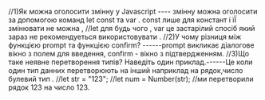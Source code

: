 //1)Як можна оголосити змінну у Javascript ---- змінну можна оголосити за допомогою команд let  const   та var . const лише для констант і їЇ змінювати не можна  ,
//let для будь чого , var це застарілий спосіб який зараз не рекомендуеться використовувати .
//2)У чому різниця між функцією prompt та функцією confirm? ------prompt викликає діалогове вікно з полем для введення, confirm - вікно з підтвердженням.
//3)Що таке неявне перетворення типів? Наведіть один приклад.------Це коли один тип данних перетворюють на інший наприклад  на рядок,число булевий тип . 
//let str = "123";
//let num = Number(str);
//ми перетворили рядок 123 на число 123.

